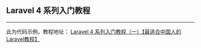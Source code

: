 ## Laravel 4 系列入门教程
---

此为代码示例，教程地址： [Laravel 4 系列入门教程（一）【最适合中国人的Laravel教程】](http://lvwenhan.com/laravel/398.html)